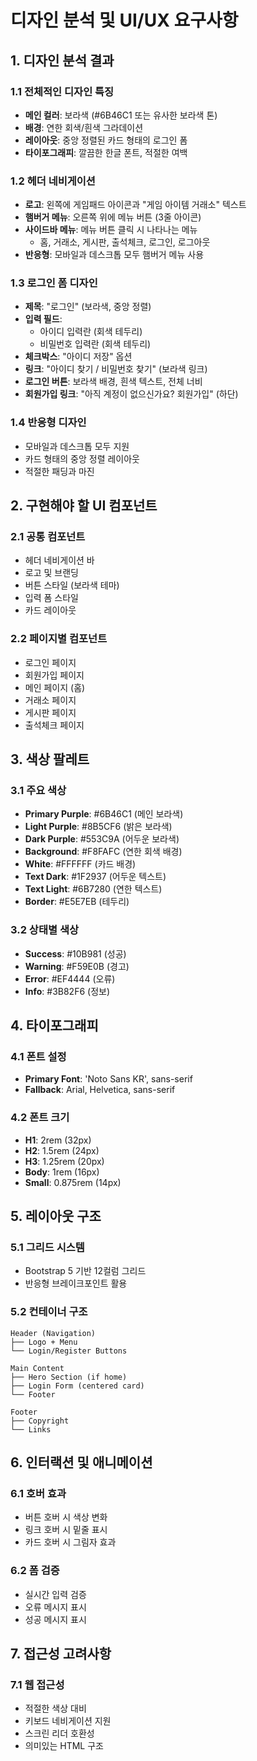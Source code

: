 # 디자인 분석 및 UI/UX 요구사항

## 1. 디자인 분석 결과

### 1.1 전체적인 디자인 특징
- **메인 컬러**: 보라색 (#6B46C1 또는 유사한 보라색 톤)
- **배경**: 연한 회색/흰색 그라데이션
- **레이아웃**: 중앙 정렬된 카드 형태의 로그인 폼
- **타이포그래피**: 깔끔한 한글 폰트, 적절한 여백

### 1.2 헤더 네비게이션
- **로고**: 왼쪽에 게임패드 아이콘과 "게임 아이템 거래소" 텍스트
- **햄버거 메뉴**: 오른쪽 위에 메뉴 버튼 (3줄 아이콘)
- **사이드바 메뉴**: 메뉴 버튼 클릭 시 나타나는 메뉴
  - 홈, 거래소, 게시판, 출석체크, 로그인, 로그아웃
- **반응형**: 모바일과 데스크톱 모두 햄버거 메뉴 사용

### 1.3 로그인 폼 디자인
- **제목**: "로그인" (보라색, 중앙 정렬)
- **입력 필드**: 
  - 아이디 입력란 (회색 테두리)
  - 비밀번호 입력란 (회색 테두리)
- **체크박스**: "아이디 저장" 옵션
- **링크**: "아이디 찾기 / 비밀번호 찾기" (보라색 링크)
- **로그인 버튼**: 보라색 배경, 흰색 텍스트, 전체 너비
- **회원가입 링크**: "아직 계정이 없으신가요? 회원가입" (하단)

### 1.4 반응형 디자인
- 모바일과 데스크톱 모두 지원
- 카드 형태의 중앙 정렬 레이아웃
- 적절한 패딩과 마진

## 2. 구현해야 할 UI 컴포넌트

### 2.1 공통 컴포넌트
- 헤더 네비게이션 바
- 로고 및 브랜딩
- 버튼 스타일 (보라색 테마)
- 입력 폼 스타일
- 카드 레이아웃

### 2.2 페이지별 컴포넌트
- 로그인 페이지
- 회원가입 페이지
- 메인 페이지 (홈)
- 거래소 페이지
- 게시판 페이지
- 출석체크 페이지

## 3. 색상 팔레트

### 3.1 주요 색상
- **Primary Purple**: #6B46C1 (메인 보라색)
- **Light Purple**: #8B5CF6 (밝은 보라색)
- **Dark Purple**: #553C9A (어두운 보라색)
- **Background**: #F8FAFC (연한 회색 배경)
- **White**: #FFFFFF (카드 배경)
- **Text Dark**: #1F2937 (어두운 텍스트)
- **Text Light**: #6B7280 (연한 텍스트)
- **Border**: #E5E7EB (테두리)

### 3.2 상태별 색상
- **Success**: #10B981 (성공)
- **Warning**: #F59E0B (경고)
- **Error**: #EF4444 (오류)
- **Info**: #3B82F6 (정보)

## 4. 타이포그래피

### 4.1 폰트 설정
- **Primary Font**: 'Noto Sans KR', sans-serif
- **Fallback**: Arial, Helvetica, sans-serif

### 4.2 폰트 크기
- **H1**: 2rem (32px)
- **H2**: 1.5rem (24px)
- **H3**: 1.25rem (20px)
- **Body**: 1rem (16px)
- **Small**: 0.875rem (14px)

## 5. 레이아웃 구조

### 5.1 그리드 시스템
- Bootstrap 5 기반 12컬럼 그리드
- 반응형 브레이크포인트 활용

### 5.2 컨테이너 구조
```
Header (Navigation)
├── Logo + Menu
└── Login/Register Buttons

Main Content
├── Hero Section (if home)
├── Login Form (centered card)
└── Footer

Footer
├── Copyright
└── Links
```

## 6. 인터랙션 및 애니메이션

### 6.1 호버 효과
- 버튼 호버 시 색상 변화
- 링크 호버 시 밑줄 표시
- 카드 호버 시 그림자 효과

### 6.2 폼 검증
- 실시간 입력 검증
- 오류 메시지 표시
- 성공 메시지 표시

## 7. 접근성 고려사항

### 7.1 웹 접근성
- 적절한 색상 대비
- 키보드 네비게이션 지원
- 스크린 리더 호환성
- 의미있는 HTML 구조

